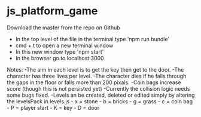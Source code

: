 # js_platform_game

Download the master from the repo on Github

- In the top level of the file in the terminal type 'npm run bundle'
- cmd + t to open a new terminal window
- In this new window type 'npm start'
- In the browser go to localhost:3000

Notes:  -The aim in each level is to get the key then get to the door.
        -The character has three lives per level.
        -The character dies if he falls through the gaps in the floor or falls more than 200 pixals.
        -Coin bags increase score (though this is not persisted yet)
        -Currently the collision logic needs some bugs fixed. 
        -Levels an be created, deleted or edited simply by altering the levelsPack in levels.js
            - x = stone
            - b = bricks
            - g = grass
            - c = coin bag
            - P = player start
            - K = key
            - D = door   
